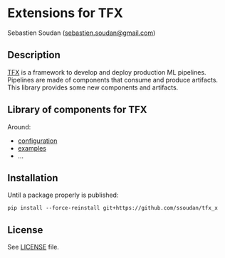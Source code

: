 # Extensions for TFX

Sebastien Soudan (<sebastien.soudan@gmail.com>)

## Description
[TFX](https://www.tensorflow.org/tfx) is a framework to develop and deploy production ML pipelines. 
Pipelines are made of components that consume and produce artifacts. This library provides some new 
components and artifacts.  

## Library of components for TFX

Around:
- [configuration](./tfx_x/components/configuration/README.md)
- [examples](./tfx_x/components/examples/README.md)
- ...

## Installation

Until a package properly is published:

    pip install --force-reinstall git+https://github.com/ssoudan/tfx_x

## License
See [LICENSE](./LICENSE) file.
